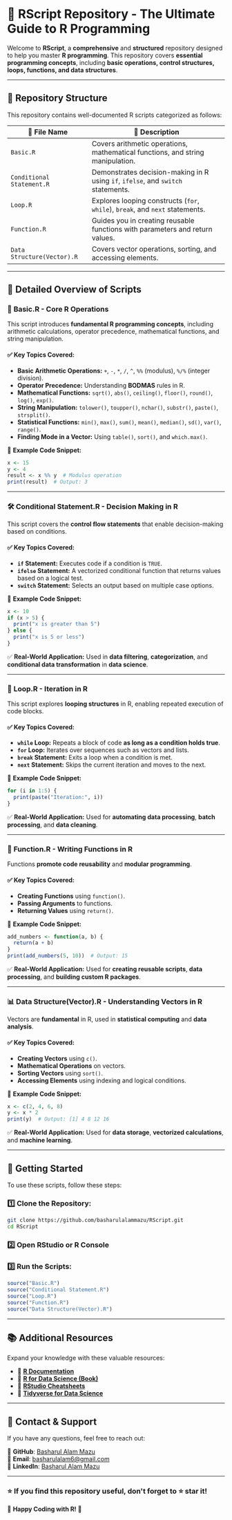 # 📘 **RScript Repository - The Ultimate Guide to R Programming**  

Welcome to **RScript**, a **comprehensive** and **structured** repository designed to help you master **R programming**. This repository covers **essential programming concepts**, including **basic operations, control structures, loops, functions, and data structures**.


---

## 📂 **Repository Structure**  

This repository contains well-documented R scripts categorized as follows:  

| 📁 **File Name**                | 📌 **Description** |
|---------------------------------|----------------------------------------------------|
| `Basic.R`                       | Covers arithmetic operations, mathematical functions, and string manipulation. |
| `Conditional Statement.R`        | Demonstrates decision-making in R using `if`, `ifelse`, and `switch` statements. |
| `Loop.R`                         | Explores looping constructs (`for`, `while`), `break`, and `next` statements. |
| `Function.R`                     | Guides you in creating reusable functions with parameters and return values. |
| `Data Structure(Vector).R`        | Covers vector operations, sorting, and accessing elements. |

---

## 📖 **Detailed Overview of Scripts**  

### 🔢 **Basic.R - Core R Operations**  
This script introduces **fundamental R programming concepts**, including arithmetic calculations, operator precedence, mathematical functions, and string manipulation.  

#### ✅ **Key Topics Covered:**  
- **Basic Arithmetic Operations:** `+`, `-`, `*`, `/`, `^`, `%%` (modulus), `%/%` (integer division).  
- **Operator Precedence:** Understanding **BODMAS** rules in R.  
- **Mathematical Functions:** `sqrt()`, `abs()`, `ceiling()`, `floor()`, `round()`, `log()`, `exp()`.  
- **String Manipulation:** `tolower()`, `toupper()`, `nchar()`, `substr()`, `paste()`, `strsplit()`.  
- **Statistical Functions:** `min()`, `max()`, `sum()`, `mean()`, `median()`, `sd()`, `var()`, `range()`.  
- **Finding Mode in a Vector:** Using `table()`, `sort()`, and `which.max()`.  

📌 **Example Code Snippet:**  
```r
x <- 15
y <- 4
result <- x %% y  # Modulus operation
print(result)  # Output: 3
```

---

### 🛠️ **Conditional Statement.R - Decision Making in R**  
This script covers the **control flow statements** that enable decision-making based on conditions.  

#### ✅ **Key Topics Covered:**  
- **`if` Statement:** Executes code if a condition is `TRUE`.  
- **`ifelse` Statement:** A vectorized conditional function that returns values based on a logical test.  
- **`switch` Statement:** Selects an output based on multiple case options.  

📌 **Example Code Snippet:**  
```r
x <- 10
if (x > 5) {
  print("x is greater than 5")
} else {
  print("x is 5 or less")
}
```

✅ **Real-World Application:** Used in **data filtering**, **categorization**, and **conditional data transformation** in **data science**.  

---

### 🔄 **Loop.R - Iteration in R**  
This script explores **looping structures** in R, enabling repeated execution of code blocks.  

#### ✅ **Key Topics Covered:**  
- **`while` Loop:** Repeats a block of code **as long as a condition holds true**.  
- **`for` Loop:** Iterates over sequences such as vectors and lists.  
- **`break` Statement:** Exits a loop when a condition is met.  
- **`next` Statement:** Skips the current iteration and moves to the next.  

📌 **Example Code Snippet:**  
```r
for (i in 1:5) {
  print(paste("Iteration:", i))
}
```

✅ **Real-World Application:** Used for **automating data processing**, **batch processing**, and **data cleaning**.  

---

### 🔣 **Function.R - Writing Functions in R**  
Functions **promote code reusability** and **modular programming**.  

#### ✅ **Key Topics Covered:**  
- **Creating Functions** using `function()`.  
- **Passing Arguments** to functions.  
- **Returning Values** using `return()`.  

📌 **Example Code Snippet:**  
```r
add_numbers <- function(a, b) {
  return(a + b)
}
print(add_numbers(5, 10))  # Output: 15
```

✅ **Real-World Application:** Used for **creating reusable scripts**, **data processing**, and **building custom R packages**.  

---

### 📊 **Data Structure(Vector).R - Understanding Vectors in R**  
Vectors are **fundamental** in R, used in **statistical computing** and **data analysis**.  

#### ✅ **Key Topics Covered:**  
- **Creating Vectors** using `c()`.  
- **Mathematical Operations** on vectors.  
- **Sorting Vectors** using `sort()`.  
- **Accessing Elements** using indexing and logical conditions.  

📌 **Example Code Snippet:**  
```r
x <- c(2, 4, 6, 8)
y <- x * 2
print(y)  # Output: [1] 4 8 12 16
```

✅ **Real-World Application:** Used for **data storage**, **vectorized calculations**, and **machine learning**.  

---

## 🚀 **Getting Started**  
To use these scripts, follow these steps:  

### 1️⃣ **Clone the Repository:**  
```sh
git clone https://github.com/basharulalammazu/RScript.git
cd RScript
```
### 2️⃣ **Open RStudio or R Console**  
### 3️⃣ **Run the Scripts:**  
```r
source("Basic.R")
source("Conditional Statement.R")
source("Loop.R")
source("Function.R")
source("Data Structure(Vector).R")
```

---

## 📚 **Additional Resources**  
Expand your knowledge with these valuable resources:  

- 📌 **[R Documentation](https://www.r-project.org/)**  
- 📌 **[R for Data Science (Book)](https://r4ds.had.co.nz/)**  
- 📌 **[RStudio Cheatsheets](https://posit.co/resources/cheatsheets/)**  
- 📌 **[Tidyverse for Data Science](https://www.tidyverse.org/)**  

---

## 📧 **Contact & Support**  
If you have any questions, feel free to reach out:  

🔹 **GitHub**: [Basharul Alam Mazu](https://github.com/basharulalammazu)  
🔹 **Email**: basharulalam6@gmail.com  
🔹 **LinkedIn**: [Basharul Alam Mazu](https://linkedin.com/in/basharulalammazu)  

---

### ⭐ **If you find this repository useful, don't forget to** ⭐ **star it!**  

📌 **Happy Coding with R! 🚀**